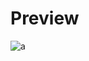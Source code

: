 # Preview 
![a]([https://github.com/Eazvy/UILibs/blob/main/Librarys/Atlas/Atlas_v1_red.png?raw=true](https://raw.githubusercontent.com/Eazvy/UILibs/main/Librarys/Discord/DiscordPreview.jpg))

